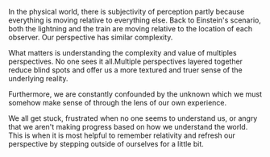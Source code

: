 In the physical world, there is subjectivity of perception partly because everything is moving relative to everything else. Back to Einstein's scenario, both the lightning and the train are moving relative to the location of each observer. Our perspective has similar complexity.

What matters is understanding the complexity and value of multiples perspectives. No one sees it all.Multiple perspectives layered together reduce blind spots and offer us a more textured and truer sense of the underlying reality.

Furthermore, we are constantly confounded by the unknown which we must somehow make sense of through the lens of our own experience.

We all get stuck, frustrated when no one seems to understand us, or angry that we aren't making progress based on how we understand the world. This is when it is most helpful to remember relativity and refresh our perspective by stepping outside of ourselves for a little bit.